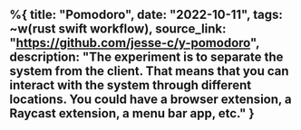 %{
    title: "Pomodoro",
    date: "2022-10-11",
    tags: ~w(rust swift workflow),
    source_link: "https://github.com/jesse-c/y-pomodoro",
    description: "The experiment is to separate the system from the client. That means that you can interact with the system through different locations. You could have a browser extension, a Raycast extension, a menu bar app, etc."
}
---
